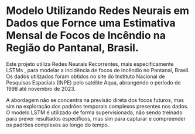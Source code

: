 
# Modelo Utilizando Redes Neurais em Dados que Fornce uma Estimativa Mensal de Focos de Incêndio na Região do Pantanal, Brasil.
Este projeto utiliza Redes Neurais Recorrentes, mais especificamente LSTMs , para modelar a incidência de focos de incêndio no Pantanal, Brasil. Os dados utilizados foram obtidos no site do Instituto Nacional de Pesquisas Espaciais (INPE) pelo satélite Aqua, abrangendo o período de 1998 até novembro de 2023.

A abordagem não se concentra na previsão direta dos focos futuros, mas sim na exploração dos padrões temporais complexos presentes nos dados. O modelo LSTM é utilizado de forma supervisionada, não sendo treinado para prever resultados específicos, mas sim para capturar e compreender os padrões complexos ao longo do tempo.

